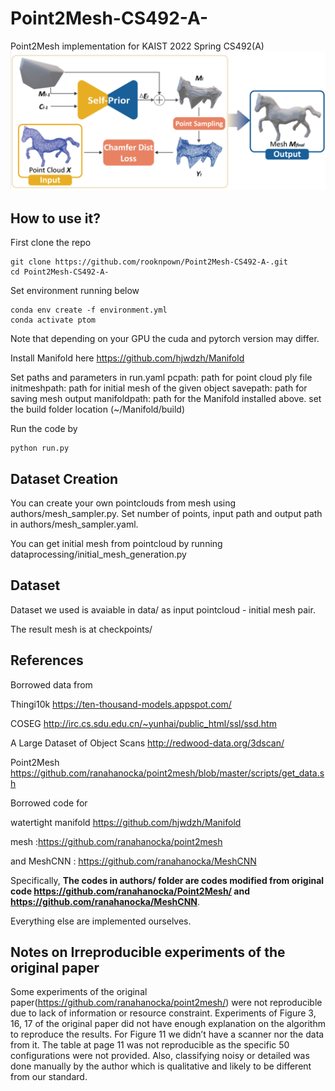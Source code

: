 # Point2Mesh-CS492-A-
Point2Mesh implementation for KAIST 2022 Spring CS492(A)
![teaser](./images/point2mesh.png)
## How to use it?
First clone the repo

```
git clone https://github.com/rooknpown/Point2Mesh-CS492-A-.git
cd Point2Mesh-CS492-A-
```
Set environment running below

```
conda env create -f environment.yml
conda activate ptom
```
Note that depending on your GPU the cuda and pytorch version may differ.

Install Manifold here
https://github.com/hjwdzh/Manifold


Set paths and parameters in run.yaml
pcpath: path for point cloud ply file
initmeshpath: path for initial mesh of the given object
savepath: path for saving mesh output 
manifoldpath: path for the Manifold installed above. set the build folder location (~/Manifold/build)

Run the code by

```
python run.py
```
## Dataset Creation
You can create your own pointclouds from mesh using authors/mesh_sampler.py. Set number of points, input path and output path in authors/mesh_sampler.yaml.

You can get initial mesh from pointcloud by running dataprocessing/initial_mesh_generation.py 

## Dataset
Dataset we used is avaiable in data/ as input pointcloud - initial mesh pair. 

The result mesh is at checkpoints/

## References
Borrowed data from

Thingi10k https://ten-thousand-models.appspot.com/

COSEG http://irc.cs.sdu.edu.cn/~yunhai/public_html/ssl/ssd.htm

A Large Dataset of Object Scans http://redwood-data.org/3dscan/

Point2Mesh https://github.com/ranahanocka/point2mesh/blob/master/scripts/get_data.sh


Borrowed code for

watertight manifold https://github.com/hjwdzh/Manifold

mesh :https://github.com/ranahanocka/point2mesh

and MeshCNN : https://github.com/ranahanocka/MeshCNN

Specifically, **The codes in authors/ folder are codes modified from original code https://github.com/ranahanocka/Point2Mesh/ and https://github.com/ranahanocka/MeshCNN**.


Everything else are implemented ourselves.

## Notes on Irreproducible experiments of the original paper
Some experiments of the original paper(https://github.com/ranahanocka/point2mesh/) were not reproducible due to lack of information or resource constraint.
Experiments of Figure 3, 16, 17 of the original paper did not have enough explanation on the algorithm to reproduce the results. 
For Figure 11 we didn’t have a scanner nor the data from it. 
The table at page 11 was not reproducible as the specific 50 configurations were not provided.
Also, classifying noisy or detailed was done manually by the author which is qualitative and likely to be different from our standard.
